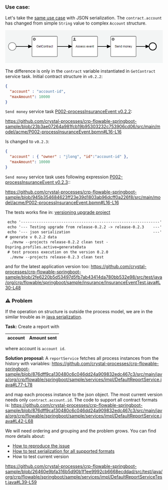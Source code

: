 ### Use case:

Let's take the [same use case](01_serializable.md) with JSON serialization. The `contract.account` has changed from simple `String` value to complex `Account`
structure.

![insurance event process](../images/insuranceEventProcess.png)

The difference is only in the `contract` variable instantiated in `GetContract` service task.
Initial contract structure in `v0.2.2`:
```json
{
  "account" : "account-id",
  "maxAmount": 10000
}
```
`Send money` service task [P002-processInsuranceEvent v0.2.2](https://github.com/crystal-processes/crp-flowable-springboot-sample/blob/23b3ae07264a981fcb19b95303232c753906cd06/src/main/model/acme/P002-processInsuranceEvent.bpmn#L16):

https://github.com/crystal-processes/crp-flowable-springboot-sample/blob/23b3ae07264a981fcb19b95303232c753906cd06/src/main/model/acme/P002-processInsuranceEvent.bpmn#L16-L16

Is changed to `v0.2.3`:
```json
{
  "account" : { "owner" : "jlong", "id":"account-id" },
  "maxAmount": 10000
}
```
`Send money` service task uses following expression [P002-processInsuranceEvent v0.2.3](https://github.com/crystal-processes/crp-flowable-springboot-sample/blob/945b354684623ff23e39d1803ab96dcff0a226f8/src/main/model/acme/P002-processInsuranceEvent.bpmn#L16)::

https://github.com/crystal-processes/crp-flowable-springboot-sample/blob/945b354684623ff23e39d1803ab96dcff0a226f8/src/main/model/acme/P002-processInsuranceEvent.bpmn#L16-L16

The tests works fine in:
[versioning upgrade project](https://github.com/crystal-processes/crp-sample-upgrade-test)
```shell
 echo '--------------------------------------------------------------'
 echo '--- Testing upgrade from release-0.2.2 -> release-0.2.3    ---'
 echo '--- json serialization                                     ---'
# generate v 0.2.2 data
  ./mvnw --projects release-0.2.2 clean test -Dspring.profiles.active=generateData
 # test process execution on the version 0.2.0
  ./mvnw --projects release-0.2.3 clean test
```

and for the latest application version too:
https://github.com/crystal-processes/crp-flowable-springboot-sample/blob/2fe6220b5d53497d5fb7ab43414da780bb532e98/src/test/java/org/crp/flowable/springboot/sample/insurance/InsuranceEventTest.java#L30-L48

### :warning: Problem
If the operation on structure is outside the process model, we are in the similar trouble as in 
[java serialization](01_serializable.md#warning-problem).

**Task:**
Create a report with

| account | Amount sent |
|---------|-------------|

where account is `account id`.

**Solution proposal:**
A `reportService` fetches all process instances from the history with variables:
https://github.com/crystal-processes/crp-flowable-springboot-sample/blob/876dff9ca130480c6c046dd24a909832edc467c3/src/main/java/org/crp/flowable/springboot/sample/services/impl/DefaultReportService.java#L77-L78

and map each process instance to the json object. The most current version needs only `contract.account.id`. 
The code to support all contract formats is:
https://github.com/crystal-processes/crp-flowable-springboot-sample/blob/876dff9ca130480c6c046dd24a909832edc467c3/src/main/java/org/crp/flowable/springboot/sample/services/impl/DefaultReportService.java#L42-L68

We will need ordering and grouping and the problem grows. You can find more details about:
- [How to reproduce the issue](https://github.com/crystal-processes/crp-sample-upgrade-test/blob/aef07259a67166f5d0e2c052bd11217871eebaad/run_test.sh#L38-L45)
- [How to test serialization for all supported formats](https://github.com/crystal-processes/crp-sample-upgrade-test/blob/aef07259a67166f5d0e2c052bd11217871eebaad/release-0.2.4/src/test/java/org/crp/flowable/springboot/sample/upgrade/ReportTest.java#L21-L25)
- How to test current version

https://github.com/crystal-processes/crp-flowable-springboot-sample/blob/26460e9bfa316b5d90b1f1ee9992cb6668ecddad/src/test/java/org/crp/flowable/springboot/sample/services/impl/DefaultReportServiceTest.java#L39-L59


